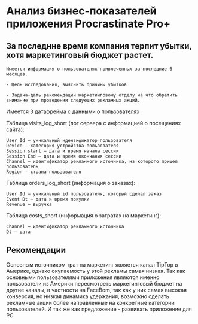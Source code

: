 # Анализ бизнес-показателей приложения Procrastinate Pro+ 
## За последнне время компания терпит убытки, хотя маркетинговый бюджет растет.
    Имеется информация о пользователях привлеченных за последние 6 месяцев.
   
    - Цель исследования, выяснить причины убытков 
    
    - Задача-дать рекомендации маркетинговому отделу на что обратить внимание при проведении следующих рекламных акций.
   
Имеется 3 датафрейма с данными о пользователях

Таблица visits_log_short (лог сервера с информацией о посещениях сайта):

    User Id — уникальный идентификатор пользователя
    Device — категория устройства пользователя
    Session start — дата и время начала сессии
    Session End — дата и время окончания сессии
    Channel — идентификатор рекламного источника, из которого пришел пользователь
    Region - страна пользователя

Таблица orders_log_short (информация о заказах):

    User Id — уникальный id пользователя, который сделал заказ
    Event Dt — дата и время покупки
    Revenue — выручка

Таблица costs_short (информация о затратах на маркетинг):

    Channel — идентификатор рекламного источника
    Dt — дата
    
## Рекомендации
Основным источником трат на маркетинг является канал TipТор в Америке, однако окупаемость у этой рекламы самая низкая. Так как основными пользователями приложения являются именно пользователи из Америки пересмотреть маркетинговый бюджет на другие каналы, в частности на FaceBom, так как у них самая высокая конверсия, но низкая динамика удержания, возможно сделать рекламные акции более направленные на конкретные категории пользователей. И так же как предложение - развивать приложение для РС
